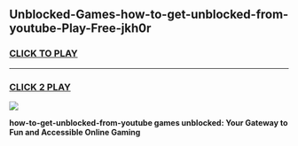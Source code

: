 
## Unblocked-Games-how-to-get-unblocked-from-youtube-Play-Free-jkh0r
<h3>
<a href="https://premium76.site?title=how-to-get-unblocked-from-youtube&ref=20M">CLICK TO PLAY</a></h3>
<hr>

<h3>
<a href="https://premium76.site?title=how-to-get-unblocked-from-youtube&ref=20M">CLICK 2 PLAY</a>
  
</h3>

<a href="https://premium76.site?title=how-to-get-unblocked-from-youtube&ref=19M"><img src="https://clearcache.store/games.png"></a>


**how-to-get-unblocked-from-youtube games unblocked: Your Gateway to Fun and Accessible Online Gaming**
